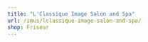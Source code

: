 ```yaml
---
title: "L'Classique Image Salon and Spa"
url: /imus/lclassique-image-salon-and-spa/
shop: Friseur
---
```

